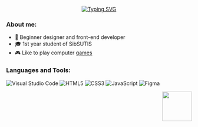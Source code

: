 <p align="center">
  <a href="https://git.io/typing-svg"><img src="https://readme-typing-svg.herokuapp.com?font=Fira+Code&pause=1500&color=B18BF7&center=true&random=false&width=435&lines=Hello%2C+world!" alt="Typing SVG" /></a>
</p>

### About me:
  - 🌱 Beginner designer and front-end developer
  - 🎓 1st year student of SibSUTIS
  - 🎮 Like to play computer [games](https://steamcommunity.com/id/Minory54/)

### Languages and Tools:
![Visual Studio Code](https://img.shields.io/badge/Visual%20Studio%20Code-%2320232a.svg?style=for-the-badge&logo=visual-studio-code&logoColor=0078d7)
![HTML5](https://img.shields.io/badge/html5-%2320232a.svg?style=for-the-badge&logo=html5&logoColor=%23E34F26)
![CSS3](https://img.shields.io/badge/css3-%2320232a.svg?style=for-the-badge&logo=css3&logoColor=%231572B6)
![JavaScript](https://img.shields.io/badge/javascript-%2320232a.svg?style=for-the-badge&logo=javascript&logoColor=%23F7DF1E)
![Figma](https://img.shields.io/badge/figma-%2320232a.svg?style=for-the-badge&logo=figma&logoColor=%23F24E1E)

<p align="right"><img src="https://media3.giphy.com/media/v1.Y2lkPTc5MGI3NjExeWxhM3dzc3FpYjZxbWY1bXoycGJ3cXh5Z250NWs4MTZhYzNqNmlnZCZlcD12MV9pbnRlcm5hbF9naWZfYnlfaWQmY3Q9cw/OUSNyRQoAldC5daL43/giphy.gif" width="80"></p>
